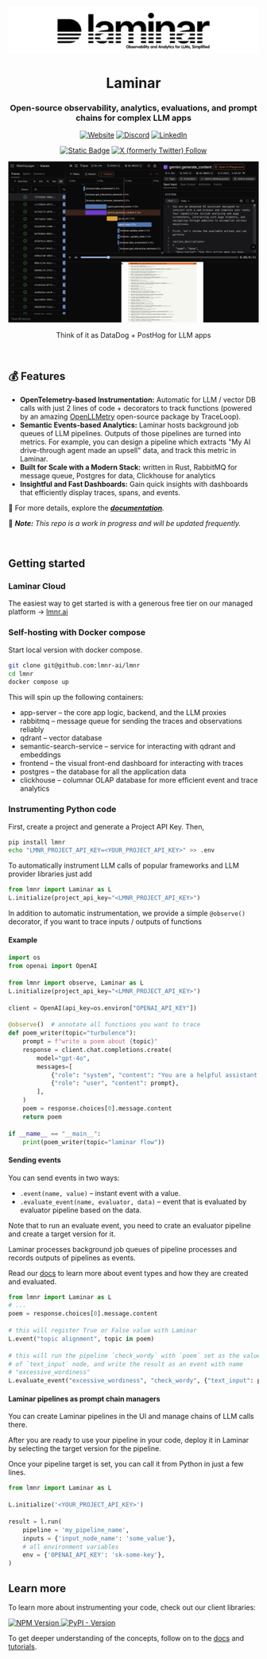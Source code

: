 <img src="./frontend/assets/logo/laminar-banner.png">

<div align="center">

# Laminar 

### Open-source observability, analytics, evaluations, and prompt chains for complex LLM apps

[![Website](https://img.shields.io/badge/Website-000000?style=for-the-badge&logo=About&logoColor=white)](https://www.lmnr.ai/)
[![Discord](https://img.shields.io/badge/Discord-%235865F2.svg?style=for-the-badge&logo=discord&logoColor=white)](https://discord.gg/nNFUUDAKub)
[![LinkedIn](https://img.shields.io/badge/LinkedIn-0077B5?style=for-the-badge&logo=linkedin&logoColor=white)](https://www.linkedin.com/company/lmnr-ai/)

<a href="https://www.ycombinator.com/companies/laminar-ai">![Static Badge](https://img.shields.io/badge/Y%20Combinator-S24-orange)</a>
<a href="https://x.com/lmnrai">![X (formerly Twitter) Follow](https://img.shields.io/twitter/follow/lmnrai)</a>
<!-- <a href="https://discord.gg/nNFUUDAKub"> ![Static Badge](https://img.shields.io/badge/Join_Discord-464646?&logo=discord&logoColor=5865F2) </a> -->


<img width="700" alt="traces" src="./frontend/assets/landing/traces.png">

Think of it as DataDog + PostHog for LLM apps
</div>

<br />

## 💰 Features

- **OpenTelemetry-based Instrumentation:** Automatic for LLM / vector DB calls with just 2 lines of code + decorators to track functions (powered by an amazing [OpenLLMetry](https://github.com/traceloop/openllmetry) open-source package by TraceLoop).
- **Semantic Events-based Analytics:** Laminar hosts background job queues of LLM pipelines. Outputs of those pipelines are turned into metrics. For example, you can design a pipeline which extracts "My AI drive-through agent made an upsell" data, and track this metric in Laminar.
- **Built for Scale with a Modern Stack:** written in Rust, RabbitMQ for message queue, Postgres for data, Clickhouse for analytics
- **Insightful and Fast Dashboards:** Gain quick insights with dashboards that efficiently display traces, spans, and events.


🧐 For more details, explore the ***[documentation](https://docs.lmnr.ai)**.*

🚧 ***Note:** This repo is a work in progress and will be updated frequently.*

<br />

## Getting started

### Laminar Cloud
The easiest way to get started is with a generous free tier on our managed platform -> [lmnr.ai](https://www.lmnr.ai)

### Self-hosting with Docker compose

Start local version with docker compose.
```sh
git clone git@github.com:lmnr-ai/lmnr
cd lmnr
docker compose up
```

This will spin up the following containers:
- app-server – the core app logic, backend, and the LLM proxies
- rabbitmq – message queue for sending the traces and observations reliably
- qdrant – vector database
- semantic-search-service – service for interacting with qdrant and embeddings
- frontend – the visual front-end dashboard for interacting with traces
- postgres – the database for all the application data
- clickhouse – columnar OLAP database for more efficient event and trace analytics

### Instrumenting Python code

First, create a project and generate a Project API Key. Then,

```sh
pip install lmnr
echo "LMNR_PROJECT_API_KEY=<YOUR_PROJECT_API_KEY>" >> .env
```

To automatically instrument LLM calls of popular frameworks and LLM provider libraries just add
```python
from lmnr import Laminar as L
L.initialize(project_api_key="<LMNR_PROJECT_API_KEY>")
```

In addition to automatic instrumentation, we provide a simple `@observe()` decorator, if you want to trace inputs / outputs of functions
#### Example

```python
import os
from openai import OpenAI

from lmnr import observe, Laminar as L
L.initialize(project_api_key="<LMNR_PROJECT_API_KEY>")

client = OpenAI(api_key=os.environ["OPENAI_API_KEY"])

@observe()  # annotate all functions you want to trace
def poem_writer(topic="turbulence"):
    prompt = f"write a poem about {topic}"
    response = client.chat.completions.create(
        model="gpt-4o",
        messages=[
            {"role": "system", "content": "You are a helpful assistant."},
            {"role": "user", "content": prompt},
        ],
    )
    poem = response.choices[0].message.content
    return poem

if __name__ == "__main__":
    print(poem_writer(topic="laminar flow"))
```


#### Sending events

You can send events in two ways:
- `.event(name, value)` – instant event with a value.
- `.evaluate_event(name, evaluator, data)` –  event that is evaluated by evaluator pipeline based on the data.

Note that to run an evaluate event, you need to crate an evaluator pipeline and create a target version for it. 

Laminar processes background job queues of pipeline processes and records outputs of pipelines as events.

Read our [docs](https://docs.lmnr.ai) to learn more about event types and how they are created and evaluated.

```python
from lmnr import Laminar as L
# ...
poem = response.choices[0].message.content

# this will register True or False value with Laminar
L.event("topic alignment", topic in poem)

# this will run the pipeline `check_wordy` with `poem` set as the value
# of `text_input` node, and write the result as an event with name
# "excessive_wordiness"
L.evaluate_event("excessive_wordiness", "check_wordy", {"text_input": poem})
```

#### Laminar pipelines as prompt chain managers

You can create Laminar pipelines in the UI and manage chains of LLM calls there.

After you are ready to use your pipeline in your code, deploy it in Laminar by selecting the target version for the pipeline.

Once your pipeline target is set, you can call it from Python in just a few lines.

```python
from lmnr import Laminar as L

L.initialize('<YOUR_PROJECT_API_KEY>')

result = l.run(
    pipeline = 'my_pipeline_name',
    inputs = {'input_node_name': 'some_value'},
    # all environment variables
    env = {'OPENAI_API_KEY': 'sk-some-key'},
)
```

## Learn more

To learn more about instrumenting your code, check out our client libraries:

 <a href="https://www.npmjs.com/package/@lmnr-ai/lmnr"> ![NPM Version](https://img.shields.io/npm/v/%40lmnr-ai%2Flmnr?label=lmnr&logo=npm&logoColor=CB3837) </a>
 <a href="https://pypi.org/project/lmnr/"> ![PyPI - Version](https://img.shields.io/pypi/v/lmnr?label=lmnr&logo=pypi&logoColor=3775A9) </a>

To get deeper understanding of the concepts, follow on to the [docs](https://docs.lmnr.ai/) and [tutorials](https://docs.lmnr.ai/tutorials).
